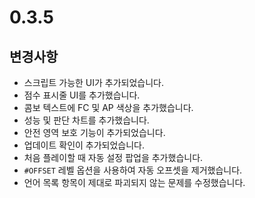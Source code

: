 # 0.3.5

## 변경사항

- 스크립트 가능한 UI가 추가되었습니다.
- 점수 표시줄 UI를 추가했습니다.
- 콤보 텍스트에 FC 및 AP 색상을 추가했습니다.
- 성능 및 판단 차트를 추가했습니다.
- 안전 영역 보호 기능이 추가되었습니다.
- 업데이트 확인이 추가되었습니다.
- 처음 플레이할 때 자동 설정 팝업을 추가했습니다.
- `#OFFSET` 레벨 옵션을 사용하여 자동 오프셋을 제거했습니다.
- 언어 목록 항목이 제대로 파괴되지 않는 문제를 수정했습니다.
